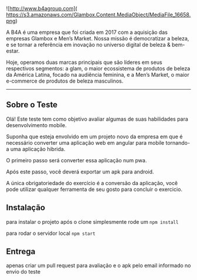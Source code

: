 ![http://www.b4agroup.com](	https://s3.amazonaws.com/Glambox.Content.MediaObject/MediaFile_16658.png)

A B4A é uma empresa que foi criada em 2017 com a aquisição das empresas Glambox e Men’s Market. Nossa missão é democratizar a beleza, e se tornar a referência em inovação no universo digital de beleza & bem-estar.

Hoje, operamos duas marcas principais que são líderes em seus respectivos segmentos: a glam, o maior ecossistema de produtos de beleza da América Latina, focado na audiência feminina, e a Men’s Market, o maior e-commerce de produtos de beleza masculinos.

-----

## Sobre o Teste

Olá! Este teste tem como objetivo avaliar algumas de suas habilidades para desenvolvimento mobile.

Suponha que esteja envolvido em um projeto novo da empresa em que é necessário converter uma aplicação web em angular para mobile tornando-a uma aplicação hibrida.

O primeiro passo será converter essa aplicação num pwa.

Após este passo, você deverá exportar um apk para android.
 
A única obrigatoriedade do exercício é a conversão da aplicação, você pode
utilizar qualquer ferramenta de seu gosto para concluir o exercicio.


## Instalação
para instalar o projeto após o clone simplesmente rode um 
`npm install`

para rodar o servidor local
`npm start`

## Entrega
apenas criar um pull request para avaliação e o apk pelo email informado no envio do teste

